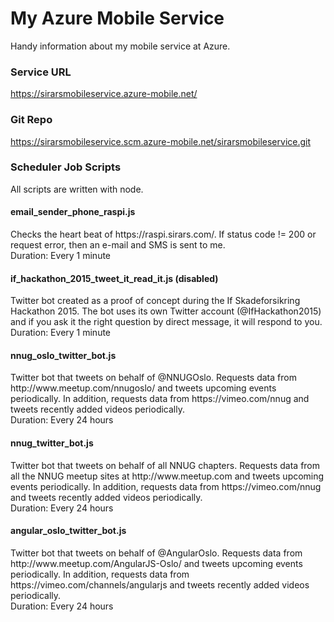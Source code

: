 # My Azure Mobile Service
Handy information about my mobile service at Azure.

<h3>Service URL</h3>

https://sirarsmobileservice.azure-mobile.net/

<h3>Git Repo</h3>

https://sirarsmobileservice.scm.azure-mobile.net/sirarsmobileservice.git

<h3>Scheduler Job Scripts</h3>
All scripts are written with node.
<h4>email_sender_phone_raspi.js</h4>
Checks the heart beat of https://raspi.sirars.com/. If status code != 200 or request error, then an e-mail and SMS is sent to me.
<br />
Duration: Every 1 minute
<h4>if_hackathon_2015_tweet_it_read_it.js (disabled)</h4>
Twitter bot created as a proof of concept during the If Skadeforsikring Hackathon 2015. The bot uses its own Twitter account (@IfHackathon2015) and if you ask it the right question by direct message, it will respond to you. 
<br />
Duration: Every 1 minute
<h4>nnug_oslo_twitter_bot.js</h4>
Twitter bot that tweets on behalf of @NNUGOslo. Requests data from http://www.meetup.com/nnugoslo/ and tweets upcoming events periodically. In addition, requests data from https://vimeo.com/nnug and tweets recently added videos periodically.
<br />
Duration: Every 24 hours
<h4>nnug_twitter_bot.js</h4>
Twitter bot that tweets on behalf of all NNUG chapters. Requests data from all the NNUG meetup sites at http://www.meetup.com and tweets upcoming events periodically. In addition, requests data from https://vimeo.com/nnug and tweets recently added videos periodically.
<br />
Duration: Every 24 hours
<h4>angular_oslo_twitter_bot.js</h4>
Twitter bot that tweets on behalf of @AngularOslo. Requests data from http://www.meetup.com/AngularJS-Oslo/ and tweets upcoming events periodically. In addition, requests data from https://vimeo.com/channels/angularjs and tweets recently added videos periodically.
<br />
Duration: Every 24 hours
